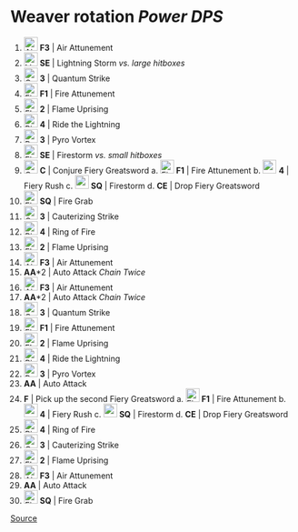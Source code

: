 # Weaver rotation *Power DPS*
1. <img src="https://render.guildwars2.com/file/4857F59020DE3B0950B9C91F3D234A1C1932984A/103048.png" width="24" height="24" alt="Air Attunement" /> **F3** | Air Attunement
2. <img src="https://render.guildwars2.com/file/D0D5D40C079304DB0FFF10051C79A5629EE60501/1424238.png" width="24" height="24" alt="Lightning Storm" />  **SE** | Lightning Storm *vs. large hitboxes*
3. <img src="https://render.guildwars2.com/file/0D4D42EF67E9EB0B4A0304CF39901661ED087BE5/1770371.png" width="24" height="24" alt="Quantum Strike" />  **3** | Quantum Strike
4. <img src="https://render.guildwars2.com/file/1C91E9C799469ACC6EAF1ACD4B0AD8ACAB0C69A2/103035.png" width="24" height="24" alt="Fire Attunement" /> **F1** | Fire Attunement
5. <img src="https://render.guildwars2.com/file/C4EF2F0EB22C2D0AEB40F6ADDD80F2A3D4BB0B7B/1770369.png" width="24" height="24" alt="Flame Uprising" /> **2** | Flame Uprising
6. <img src="https://render.guildwars2.com/file/23066340DF3C6E4F06A1B105479809E1647FF5D6/103332.png" width="24" height="24" alt="Ride the Lightning" /> **4** | Ride the Lightning
7. <img src="https://render.guildwars2.com/file/04720B7D45462D026116FBE03B931730AE45F319/1770376.png" width="24" height="24" alt="Pyro Vortex" />  **3** | Pyro Vortex
8. <img src="https://render.guildwars2.com/file/72030C6DDD3A36ACEC0A39FF03299271CB2FE433/1424240.png" width="24" height="24" alt="Firestorm" /> **SE** | Firestorm *vs. small hitboxes*
9. <img src="https://render.guildwars2.com/file/EEDA0B1847077DE93DBB0575D44BE0615FBCE728/103328.png" width="24" height="24" alt="Conjure Fiery Greatsword" /> **C** | Conjure Fiery Greatsword
    a. <img src="https://render.guildwars2.com/file/1C91E9C799469ACC6EAF1ACD4B0AD8ACAB0C69A2/103035.png" width="24" height="24" alt="Fire Attunement" /> **F1** | Fire Attunement
    b. <img src="https://render.guildwars2.com/file/D7051607F7726AE1C3E4B80FE7F316244C075C0F/103329.png" width="24" height="24" alt="" /> **4** | Fiery Rush
    c. <img src="https://render.guildwars2.com/file/50A93174F3F9A1042654A7B00F146F31B2FABC09/103333.png" width="24" height="24" alt="" /> **SQ** | Firestorm
    d. **CE** | Drop Fiery Greatsword
10. <img src="https://render.guildwars2.com/file/ED2422E6051855A76214FA9F292525C1359F0B59/103296.png" width="24" height="24" alt="Fire Grab" /> **SQ** | Fire Grab
11. <img src="https://render.guildwars2.com/file/5CF5932ACF2EB9D17BE4DC634BB01EB3CC37070F/1770375.png" width="24" height="24" alt="Cauterizing Strike" />  **3** | Cauterizing Strike
12. <img src="https://render.guildwars2.com/file/CD08FDC23B56EBB19C90B909C65D9EE4D9FFF8C8/103183.png" width="24" height="24" alt="Ring of Fire" /> **4** | Ring of Fire
13. <img src="https://render.guildwars2.com/file/C4EF2F0EB22C2D0AEB40F6ADDD80F2A3D4BB0B7B/1770369.png" width="24" height="24" alt="Flame Uprising" /> **2** | Flame Uprising
14. <img src="https://render.guildwars2.com/file/4857F59020DE3B0950B9C91F3D234A1C1932984A/103048.png" width="24" height="24" alt="Air Attunement" /> **F3** | Air Attunement
15. **AA**\*2 | Auto Attack *Chain Twice*
16. <img src="https://render.guildwars2.com/file/4857F59020DE3B0950B9C91F3D234A1C1932984A/103048.png" width="24" height="24" alt="Air Attunement" /> **F3** | Air Attunement
17. **AA**\*2 | Auto Attack *Chain Twice*
18. <img src="https://render.guildwars2.com/file/0D4D42EF67E9EB0B4A0304CF39901661ED087BE5/1770371.png" width="24" height="24" alt="Quantum Strike" />  **3** | Quantum Strike
19. <img src="https://render.guildwars2.com/file/1C91E9C799469ACC6EAF1ACD4B0AD8ACAB0C69A2/103035.png" width="24" height="24" alt="Fire Attunement" /> **F1** | Fire Attunement
20. <img src="https://render.guildwars2.com/file/C4EF2F0EB22C2D0AEB40F6ADDD80F2A3D4BB0B7B/1770369.png" width="24" height="24" alt="Flame Uprising" /> **2** | Flame Uprising
21. <img src="https://render.guildwars2.com/file/23066340DF3C6E4F06A1B105479809E1647FF5D6/103332.png" width="24" height="24" alt="Ride the Lightning" /> **4** | Ride the Lightning
22. <img src="https://render.guildwars2.com/file/04720B7D45462D026116FBE03B931730AE45F319/1770376.png" width="24" height="24" alt="Pyro Vortex" />  **3** | Pyro Vortex
23. **AA** | Auto Attack
24. **F** | Pick up the second Fiery Greatsword
    a. <img src="https://render.guildwars2.com/file/1C91E9C799469ACC6EAF1ACD4B0AD8ACAB0C69A2/103035.png" width="24" height="24" alt="Fire Attunement" /> **F1** | Fire Attunement
    b. <img src="https://render.guildwars2.com/file/D7051607F7726AE1C3E4B80FE7F316244C075C0F/103329.png" width="24" height="24" alt="" /> **4** | Fiery Rush
    c. <img src="https://render.guildwars2.com/file/50A93174F3F9A1042654A7B00F146F31B2FABC09/103333.png" width="24" height="24" alt="" /> **SQ** | Firestorm
    d. **CE** | Drop Fiery Greatsword
25. <img src="https://render.guildwars2.com/file/CD08FDC23B56EBB19C90B909C65D9EE4D9FFF8C8/103183.png" width="24" height="24" alt="Ring of Fire" /> **4** | Ring of Fire
26. <img src="https://render.guildwars2.com/file/5CF5932ACF2EB9D17BE4DC634BB01EB3CC37070F/1770375.png" width="24" height="24" alt="Cauterizing Strike" />  **3** | Cauterizing Strike
27. <img src="https://render.guildwars2.com/file/C4EF2F0EB22C2D0AEB40F6ADDD80F2A3D4BB0B7B/1770369.png" width="24" height="24" alt="Flame Uprising" /> **2** | Flame Uprising
28. <img src="https://render.guildwars2.com/file/4857F59020DE3B0950B9C91F3D234A1C1932984A/103048.png" width="24" height="24" alt="Air Attunement" /> **F3** | Air Attunement
29. **AA** | Auto Attack
30. <img src="https://render.guildwars2.com/file/ED2422E6051855A76214FA9F292525C1359F0B59/103296.png" width="24" height="24" alt="Fire Grab" /> **SQ** | Fire Grab

[Source](https://metabattle.com/wiki/Build:Weaver_-_Power_DPS)
